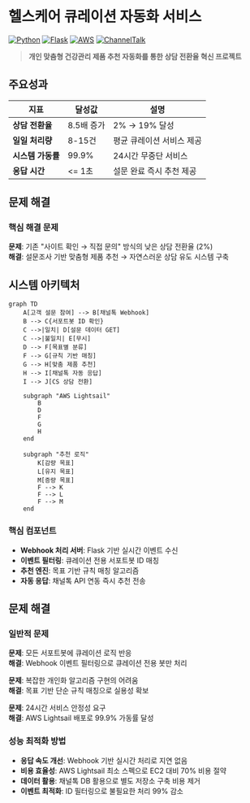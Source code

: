 # 헬스케어 큐레이션 자동화 서비스

[![Python](https://img.shields.io/badge/Python-3.8%2B-blue.svg)](https://python.org)
[![Flask](https://img.shields.io/badge/Flask-2.0%2B-green.svg)](https://flask.palletsprojects.com)
[![AWS](https://img.shields.io/badge/AWS-Lightsail-orange.svg)](https://aws.amazon.com/lightsail)
[![ChannelTalk](https://img.shields.io/badge/ChannelTalk-API-purple.svg)](https://channel.io)

> **개인 맞춤형 건강관리 제품 추천 자동화를 통한 상담 전환율 혁신 프로젝트**

## 주요성과

| 지표 | 달성값 | 설명 |
|------|--------|------|
| **상담 전환율** | 8.5배 증가 | 2% → 19% 달성 |
| **일일 처리량** | 8-15건 | 평균 큐레이션 서비스 제공 |
| **시스템 가동률** | 99.9% | 24시간 무중단 서비스 |
| **응답 시간** | <= 1초 | 설문 완료 즉시 추천 제공 |

## 문제 해결

### 핵심 해결 문제

**문제**: 기존 "사이트 확인 → 직접 문의" 방식의 낮은 상담 전환율 (2%)  
**해결**: 설문조사 기반 맞춤형 제품 추천 → 자연스러운 상담 유도 시스템 구축

## 시스템 아키텍처

```mermaid
graph TD
    A[고객 설문 참여] --> B[채널톡 Webhook]
    B --> C{서포트봇 ID 확인}
    C -->|일치| D[설문 데이터 GET]
    C -->|불일치| E[무시]
    D --> F[목표별 분류]
    F --> G[규칙 기반 매칭]
    G --> H[맞춤 제품 추천]
    H --> I[채널톡 자동 응답]
    I --> J[CS 상담 전환]
    
    subgraph "AWS Lightsail"
        B
        D
        F
        G
        H
    end
    
    subgraph "추천 로직"
        K[감량 목표]
        L[유지 목표]
        M[증량 목표]
        F --> K
        F --> L
        F --> M
    end
```

### 핵심 컴포넌트

- **Webhook 처리 서버**: Flask 기반 실시간 이벤트 수신
- **이벤트 필터링**: 큐레이션 전용 서포트봇 ID 매칭
- **추천 엔진**: 목표 기반 규칙 매칭 알고리즘
- **자동 응답**: 채널톡 API 연동 즉시 추천 전송

## 문제 해결

### 일반적 문제

**문제**: 모든 서포트봇에 큐레이션 로직 반응  
**해결**: Webhook 이벤트 필터링으로 큐레이션 전용 봇만 처리

**문제**: 복잡한 개인화 알고리즘 구현의 어려움  
**해결**: 목표 기반 단순 규칙 매칭으로 실용성 확보

**문제**: 24시간 서비스 안정성 요구  
**해결**: AWS Lightsail 배포로 99.9% 가동률 달성

### 성능 최적화 방법

- **응답 속도 개선**: Webhook 기반 실시간 처리로 지연 없음
- **비용 효율성**: AWS Lightsail 최소 스펙으로 EC2 대비 70% 비용 절약
- **데이터 활용**: 채널톡 DB 활용으로 별도 저장소 구축 비용 제거
- **이벤트 최적화**: ID 필터링으로 불필요한 처리 99% 감소
